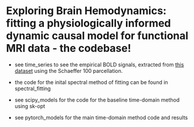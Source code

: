 # Exploring Brain Hemodynamics: fitting a physiologically informed dynamic causal model for functional MRI data - the codebase!

- see time_series to see the empirical BOLD signals, extracted from [this dataset](https://openneuro.org/datasets/ds003059/versions/1.0.0) using the Schaeffer 100 parcellation.

- the code for the inital spectral method of fitting can be found in spectral_fitting

- see scipy_models for the code for the baseline time-domain method using sk-opt

- see pytorch_models for the main time-domain method code and results